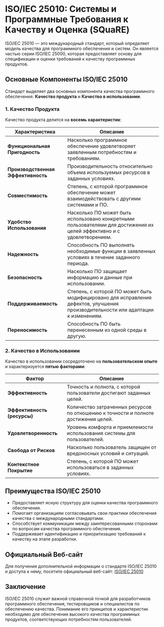 
# ISO/IEC 25010: Системы и Программные Требования к Качеству и Оценка (SQuaRE)

ISO/IEC 25010 — это международный стандарт, который определяет модель качества для программного обеспечения и систем. Он является частью серии ISO/IEC 25000, которая предоставляет основу для спецификации и оценки требований к качеству программных продуктов.

## Основные Компоненты ISO/IEC 25010

Стандарт выделяет два основных компонента качества программного обеспечения: **Качество продукта** и **Качество в использовании**.

### 1. Качество Продукта

Качество продукта делится на **восемь характеристик**:

| Характеристика          | Описание                                                                              |
|-------------------------|--------------------------------------------------------------------------------------|
| **Функциональная Пригодность** | Насколько программное обеспечение удовлетворяет заявленным потребностям и требованиям. |
| **Производственная Эффективность**| Производительность относительно объема используемых ресурсов в заданных условиях. |
| **Совместимость**       | Степень, с которой программное обеспечение может взаимодействовать с другими системами и ПО. |
| **Удобство Использования** | Насколько ПО может быть использовано конкретными пользователями для достижения их целей эффективно и с удовлетворением. |
| **Надежность**          | Способность ПО выполнять необходимые функции в заявленных условиях в течение заданного периода. |
| **Безопасность**        | Насколько ПО защищает информацию и данные при использовании.                          |
| **Поддерживаемость**    | Степень, с которой ПО может быть модифицировано для исправления дефектов, улучшения производительности или адаптации к изменениям. |
| **Переносимость**       | Способность ПО быть перенесенным из одной среды в другую.                            |

### 2. Качество в Использовании

Качество в использовании сосредоточено на **пользовательском опыте** и характеризуется **пятью факторами**:

| Фактор                  | Описание                                                                              |
|-------------------------|--------------------------------------------------------------------------------------|
| **Эффективность**       | Точность и полнота, с которой пользователи достигают заданных целей.                 |
| **Эффективность (ресурсы)** | Количество затраченных ресурсов по отношению к точности и полноте достижения целей.  |
| **Удовлетворенность**   | Уровень комфорта и приемлемости использования системы для пользователей.             |
| **Свобода от Рисков**   | Насколько пользователь защищен от вредоносных условий и ситуаций.                     |
| **Контекстное Покрытие**| Степень, с которой ПО может использоваться в заданных условиях.                       |

## Преимущества ISO/IEC 25010

- Предоставляет ясную структуру для оценки качества программного обеспечения.
- Помогает организациям согласовывать свои практики обеспечения качества с международными стандартами.
- Способствует коммуникации между заинтересованными сторонами по вопросам качества программного обеспечения.
- Поддерживает идентификацию и приоритизацию требований к качеству на этапе разработки.

## Официальный Веб-сайт

Для получения дополнительной информации о стандарте ISO/IEC 25010 и доступа к нему, посетите официальный веб-сайт: [ISO/IEC 25010](https://www.iso.org/standard/62053.html)

## Заключение

ISO/IEC 25010 служит важной справочной точкой для разработчиков программного обеспечения, тестировщиков и специалистов по обеспечению качества. Понимание его принципов и характеристик необходимо для обеспечения высокого качества программных продуктов, соответствующих потребностям пользователей.
